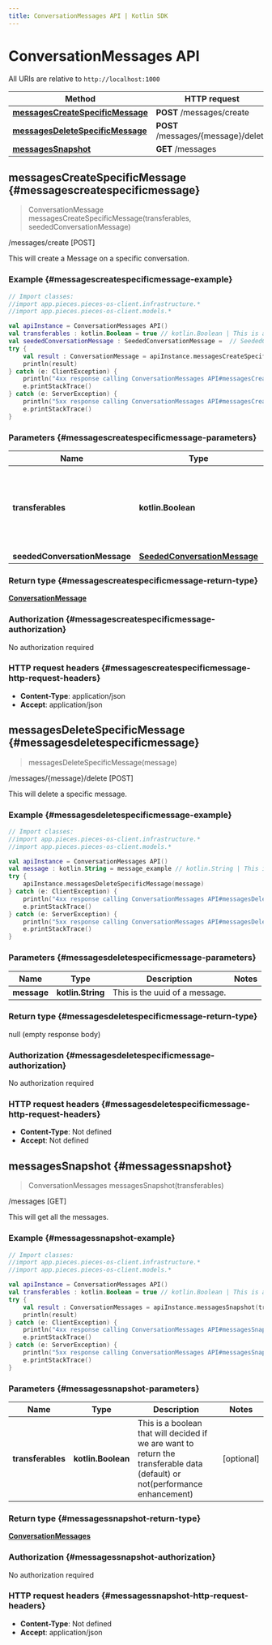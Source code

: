 ```yaml
---
title: ConversationMessages API | Kotlin SDK
---
```


# ConversationMessages API

All URIs are relative to `http://localhost:1000`

Method | HTTP request | Description
------------- | ------------- | -------------
[**messagesCreateSpecificMessage**](#messagescreatespecificmessage) | **POST** /messages/create | /messages/create [POST]
[**messagesDeleteSpecificMessage**](#messagesdeletespecificmessage) | **POST** /messages/\{message\}/delete | /messages/\{message\}/delete [POST]
[**messagesSnapshot**](#messagessnapshot) | **GET** /messages | /messages [GET]


## **messagesCreateSpecificMessage** {#messagescreatespecificmessage}
> ConversationMessage messagesCreateSpecificMessage(transferables, seededConversationMessage)

/messages/create [POST]

This will create a Message on a specific conversation.

### Example {#messagescreatespecificmessage-example}
```kotlin
// Import classes:
//import app.pieces.pieces-os-client.infrastructure.*
//import app.pieces.pieces-os-client.models.*

val apiInstance = ConversationMessages API()
val transferables : kotlin.Boolean = true // kotlin.Boolean | This is a boolean that will decided if we are want to return the transferable data (default) or not(performance enhancement)
val seededConversationMessage : SeededConversationMessage =  // SeededConversationMessage | 
try {
    val result : ConversationMessage = apiInstance.messagesCreateSpecificMessage(transferables, seededConversationMessage)
    println(result)
} catch (e: ClientException) {
    println("4xx response calling ConversationMessages API#messagesCreateSpecificMessage")
    e.printStackTrace()
} catch (e: ServerException) {
    println("5xx response calling ConversationMessages API#messagesCreateSpecificMessage")
    e.printStackTrace()
}
```

### Parameters {#messagescreatespecificmessage-parameters}

Name | Type | Description  | Notes
------------- | ------------- | ------------- | -------------
 **transferables** | **kotlin.Boolean**| This is a boolean that will decided if we are want to return the transferable data (default) or not(performance enhancement) | [optional]
 **seededConversationMessage** | [**SeededConversationMessage**](../models/SeededConversationMessage)|  | [optional]

### Return type {#messagescreatespecificmessage-return-type}

[**ConversationMessage**](../models/ConversationMessage)

### Authorization {#messagescreatespecificmessage-authorization}

No authorization required

### HTTP request headers {#messagescreatespecificmessage-http-request-headers}

 - **Content-Type**: application/json
 - **Accept**: application/json

## **messagesDeleteSpecificMessage** {#messagesdeletespecificmessage}
> messagesDeleteSpecificMessage(message)

/messages/\{message\}/delete [POST]

This will delete a specific message.

### Example {#messagesdeletespecificmessage-example}
```kotlin
// Import classes:
//import app.pieces.pieces-os-client.infrastructure.*
//import app.pieces.pieces-os-client.models.*

val apiInstance = ConversationMessages API()
val message : kotlin.String = message_example // kotlin.String | This is the uuid of a message.
try {
    apiInstance.messagesDeleteSpecificMessage(message)
} catch (e: ClientException) {
    println("4xx response calling ConversationMessages API#messagesDeleteSpecificMessage")
    e.printStackTrace()
} catch (e: ServerException) {
    println("5xx response calling ConversationMessages API#messagesDeleteSpecificMessage")
    e.printStackTrace()
}
```

### Parameters {#messagesdeletespecificmessage-parameters}

Name | Type | Description  | Notes
------------- | ------------- | ------------- | -------------
 **message** | **kotlin.String**| This is the uuid of a message. |

### Return type {#messagesdeletespecificmessage-return-type}

null (empty response body)

### Authorization {#messagesdeletespecificmessage-authorization}

No authorization required

### HTTP request headers {#messagesdeletespecificmessage-http-request-headers}

 - **Content-Type**: Not defined
 - **Accept**: Not defined

## **messagesSnapshot** {#messagessnapshot}
> ConversationMessages messagesSnapshot(transferables)

/messages [GET]

This will get all the messages.

### Example {#messagessnapshot-example}
```kotlin
// Import classes:
//import app.pieces.pieces-os-client.infrastructure.*
//import app.pieces.pieces-os-client.models.*

val apiInstance = ConversationMessages API()
val transferables : kotlin.Boolean = true // kotlin.Boolean | This is a boolean that will decided if we are want to return the transferable data (default) or not(performance enhancement)
try {
    val result : ConversationMessages = apiInstance.messagesSnapshot(transferables)
    println(result)
} catch (e: ClientException) {
    println("4xx response calling ConversationMessages API#messagesSnapshot")
    e.printStackTrace()
} catch (e: ServerException) {
    println("5xx response calling ConversationMessages API#messagesSnapshot")
    e.printStackTrace()
}
```

### Parameters {#messagessnapshot-parameters}

Name | Type | Description  | Notes
------------- | ------------- | ------------- | -------------
 **transferables** | **kotlin.Boolean**| This is a boolean that will decided if we are want to return the transferable data (default) or not(performance enhancement) | [optional]

### Return type {#messagessnapshot-return-type}

[**ConversationMessages**](../models/ConversationMessages)

### Authorization {#messagessnapshot-authorization}

No authorization required

### HTTP request headers {#messagessnapshot-http-request-headers}

 - **Content-Type**: Not defined
 - **Accept**: application/json


